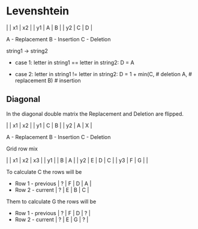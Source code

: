 # Levenshtein

|    | x1 | x2 |
| y1 |  A |  B |
| y2 |  C |  D |

A - Replacement
B - Insertion
C - Deletion

string1 → string2

* case 1: letter in string1 == letter in string2:
D = A

* case 2: letter in string1 != letter in string2:
D = 1 + min(C, # deletion
			A, # replacement
			B) # insertion

## Diagonal

In the diagonal double matrix the Replacement and Deletion are flipped.

|    | x1 | x2 |
| y1 |  C |  B |
| y2 |  A |  X |

A - Replacement
B - Insertion
C - Deletion

Grid row mix

|    | x1 | x2 | x3 | 
| y1 |    |  B |  A |
| y2 |  E |  D |  C |
| y3 |  F |  G |    |

To calculate C the rows will be

* Row 1 - previous
| ? | F | D | A |
* Row 2 - current
| ? | E | B | C |

Them to calculate G the rows will be

* Row 1 - previous
| ? | F | D | ? |
* Row 2 - current
| ? | E | G | ? |